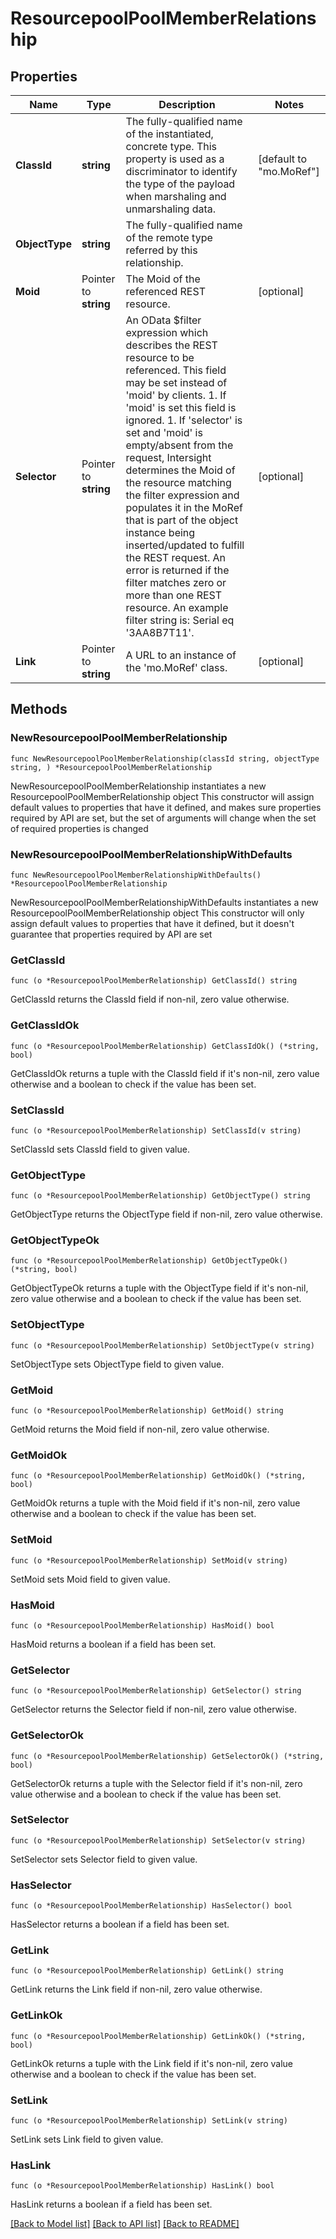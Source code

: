 # ResourcepoolPoolMemberRelationship

## Properties

Name | Type | Description | Notes
------------ | ------------- | ------------- | -------------
**ClassId** | **string** | The fully-qualified name of the instantiated, concrete type. This property is used as a discriminator to identify the type of the payload when marshaling and unmarshaling data. | [default to "mo.MoRef"]
**ObjectType** | **string** | The fully-qualified name of the remote type referred by this relationship. | 
**Moid** | Pointer to **string** | The Moid of the referenced REST resource. | [optional] 
**Selector** | Pointer to **string** | An OData $filter expression which describes the REST resource to be referenced. This field may be set instead of &#39;moid&#39; by clients. 1. If &#39;moid&#39; is set this field is ignored. 1. If &#39;selector&#39; is set and &#39;moid&#39; is empty/absent from the request, Intersight determines the Moid of the resource matching the filter expression and populates it in the MoRef that is part of the object instance being inserted/updated to fulfill the REST request. An error is returned if the filter matches zero or more than one REST resource. An example filter string is: Serial eq &#39;3AA8B7T11&#39;. | [optional] 
**Link** | Pointer to **string** | A URL to an instance of the &#39;mo.MoRef&#39; class. | [optional] 

## Methods

### NewResourcepoolPoolMemberRelationship

`func NewResourcepoolPoolMemberRelationship(classId string, objectType string, ) *ResourcepoolPoolMemberRelationship`

NewResourcepoolPoolMemberRelationship instantiates a new ResourcepoolPoolMemberRelationship object
This constructor will assign default values to properties that have it defined,
and makes sure properties required by API are set, but the set of arguments
will change when the set of required properties is changed

### NewResourcepoolPoolMemberRelationshipWithDefaults

`func NewResourcepoolPoolMemberRelationshipWithDefaults() *ResourcepoolPoolMemberRelationship`

NewResourcepoolPoolMemberRelationshipWithDefaults instantiates a new ResourcepoolPoolMemberRelationship object
This constructor will only assign default values to properties that have it defined,
but it doesn't guarantee that properties required by API are set

### GetClassId

`func (o *ResourcepoolPoolMemberRelationship) GetClassId() string`

GetClassId returns the ClassId field if non-nil, zero value otherwise.

### GetClassIdOk

`func (o *ResourcepoolPoolMemberRelationship) GetClassIdOk() (*string, bool)`

GetClassIdOk returns a tuple with the ClassId field if it's non-nil, zero value otherwise
and a boolean to check if the value has been set.

### SetClassId

`func (o *ResourcepoolPoolMemberRelationship) SetClassId(v string)`

SetClassId sets ClassId field to given value.


### GetObjectType

`func (o *ResourcepoolPoolMemberRelationship) GetObjectType() string`

GetObjectType returns the ObjectType field if non-nil, zero value otherwise.

### GetObjectTypeOk

`func (o *ResourcepoolPoolMemberRelationship) GetObjectTypeOk() (*string, bool)`

GetObjectTypeOk returns a tuple with the ObjectType field if it's non-nil, zero value otherwise
and a boolean to check if the value has been set.

### SetObjectType

`func (o *ResourcepoolPoolMemberRelationship) SetObjectType(v string)`

SetObjectType sets ObjectType field to given value.


### GetMoid

`func (o *ResourcepoolPoolMemberRelationship) GetMoid() string`

GetMoid returns the Moid field if non-nil, zero value otherwise.

### GetMoidOk

`func (o *ResourcepoolPoolMemberRelationship) GetMoidOk() (*string, bool)`

GetMoidOk returns a tuple with the Moid field if it's non-nil, zero value otherwise
and a boolean to check if the value has been set.

### SetMoid

`func (o *ResourcepoolPoolMemberRelationship) SetMoid(v string)`

SetMoid sets Moid field to given value.

### HasMoid

`func (o *ResourcepoolPoolMemberRelationship) HasMoid() bool`

HasMoid returns a boolean if a field has been set.

### GetSelector

`func (o *ResourcepoolPoolMemberRelationship) GetSelector() string`

GetSelector returns the Selector field if non-nil, zero value otherwise.

### GetSelectorOk

`func (o *ResourcepoolPoolMemberRelationship) GetSelectorOk() (*string, bool)`

GetSelectorOk returns a tuple with the Selector field if it's non-nil, zero value otherwise
and a boolean to check if the value has been set.

### SetSelector

`func (o *ResourcepoolPoolMemberRelationship) SetSelector(v string)`

SetSelector sets Selector field to given value.

### HasSelector

`func (o *ResourcepoolPoolMemberRelationship) HasSelector() bool`

HasSelector returns a boolean if a field has been set.

### GetLink

`func (o *ResourcepoolPoolMemberRelationship) GetLink() string`

GetLink returns the Link field if non-nil, zero value otherwise.

### GetLinkOk

`func (o *ResourcepoolPoolMemberRelationship) GetLinkOk() (*string, bool)`

GetLinkOk returns a tuple with the Link field if it's non-nil, zero value otherwise
and a boolean to check if the value has been set.

### SetLink

`func (o *ResourcepoolPoolMemberRelationship) SetLink(v string)`

SetLink sets Link field to given value.

### HasLink

`func (o *ResourcepoolPoolMemberRelationship) HasLink() bool`

HasLink returns a boolean if a field has been set.


[[Back to Model list]](../README.md#documentation-for-models) [[Back to API list]](../README.md#documentation-for-api-endpoints) [[Back to README]](../README.md)


